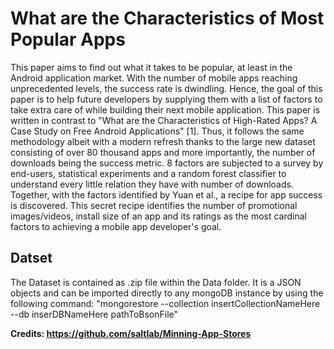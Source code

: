 # What are the Characteristics of Most Popular Apps

This paper aims to find out what it takes to be popular, at least in the Android application market. With the number of mobile apps reaching unprecedented levels, the success rate is dwindling. Hence, the goal of this paper is to help future developers by supplying them with a list of factors to take extra care of while building their next mobile application. This paper is written in contrast to "What are the Characteristics of High-Rated Apps? A Case Study on Free Android Applications" [1].  Thus, it follows the same methodology albeit with a modern refresh thanks to the large new dataset consisting of over 80 thousand apps and more importantly, the number of downloads being the success metric.
8 factors are subjected to a survey by end-users, statistical experiments and a random forest classifier to understand every little relation they have with number of downloads. Together, with the factors identified by Yuan et al., a recipe for app success is discovered. This secret recipe identifies the number of promotional images/videos, install size of an app and its ratings as the most cardinal factors to achieving a mobile app developer's goal.

## Datset

The Dataset is contained as .zip file within the Data folder.
It is a JSON objects and can be imported directly to any mongoDB instance by using the following command: "mongorestore --collection insertCollectionNameHere --db inserDBNameHere pathToBsonFile"

**Credits: https://github.com/saltlab/Minning-App-Stores**
